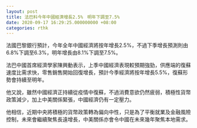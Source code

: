```yaml
---
layout: post
title: 法巴料今年中國經濟增長2.5%　明年下調至7.5%
date: 2020-09-17 16:29:25.000000000 +08:00
categories: rthk
---
```


法國巴黎銀行預計，今年全年中國經濟將按年增長2.5%，不過下季增長預測則由6.8%下調至6.3%，明年增長由8.1%下調至7.5%。

法巴中國首席經濟學家陳興動表示，上季中國經濟表現較預期強勁，供應端的復蘇速度比需求快，零售銷售開始回復增長，預計今季經濟將按年增長5.5%，復蘇形勢會持續至明年。

他又說，雖然中國經濟正持續從疫情中復蘇，不過消費意欲仍然疲弱，積極性貨幣政策減少，加上中美關係緊張，中國經濟仍有一定壓力。

他相信，近期中央將積極的貨幣政策轉為偏向中性，只是為了平衡就業及金融風險控制，未來會繼續聚焦長遠增長，中美關係亦會令中國在未來幾年聚焦本地需求。
